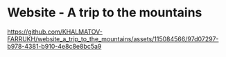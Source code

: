 # Website - A trip to the mountains


https://github.com/KHALMATOV-FARRUKH/website_a_trip_to_the_mountains/assets/115084566/97d07297-b978-4381-b910-4e8c8e8bc5a9


